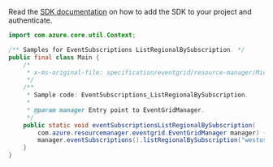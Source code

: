 Read the [SDK documentation](https://github.com/Azure/azure-sdk-for-java/blob/azure-resourcemanager-eventgrid_1.2.0-beta.1/sdk/eventgrid/azure-resourcemanager-eventgrid/README.md) on how to add the SDK to your project and authenticate.

```java
import com.azure.core.util.Context;

/** Samples for EventSubscriptions ListRegionalBySubscription. */
public final class Main {
    /*
     * x-ms-original-file: specification/eventgrid/resource-manager/Microsoft.EventGrid/preview/2021-10-15-preview/examples/EventSubscriptions_ListRegionalBySubscription.json
     */
    /**
     * Sample code: EventSubscriptions_ListRegionalBySubscription.
     *
     * @param manager Entry point to EventGridManager.
     */
    public static void eventSubscriptionsListRegionalBySubscription(
        com.azure.resourcemanager.eventgrid.EventGridManager manager) {
        manager.eventSubscriptions().listRegionalBySubscription("westus2", null, null, Context.NONE);
    }
}
```
